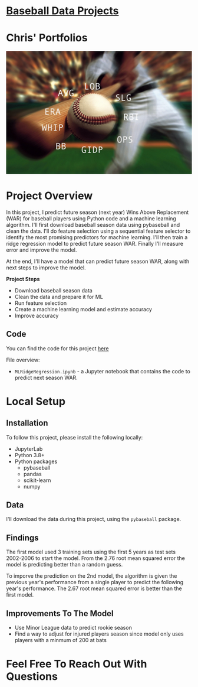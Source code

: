 # [Baseball Data Projects](https://github.com/christian-dl/BaseballMLWINSABOVEREPLACEMENT)

# Chris' Portfolios

![](https://github.com/chris-datalogy/chris-datalogy.github.io/blob/main/baseball_stats.png)

# Project Overview

In this project, I predict future season (next year) Wins Above Replacement (WAR) for baseball players using Python code and a machine learning algorithm.
I'll first download baseball season data using pybaseball and clean the data.  I'll do feature selection using a sequential feature selector to identify the most
promising predictors for machine learning.  I'll then train a ridge regression model to predict future season WAR.  Finally I'll measure error and improve the model.

At the end, I'll have a model that can predict future season WAR, along with next steps to improve the model.

**Project Steps**

* Download baseball season data
* Clean the data and prepare it for ML
* Run feature selection
* Create a machine learning model and estimate accuracy
* Improve accuracy

## Code

You can find the code for this project [here](https://github.com/christian-dl/BaseballMLWINSABOVEREPLACEMENT)

File overview:

* `MLRidgeRegression.ipynb` - a Jupyter notebook that contains the code to predict next season WAR.

# Local Setup

## Installation

To follow this project, please install the following locally:

* JupyterLab
* Python 3.8+
* Python packages
    * pybaseball
    * pandas
    * scikit-learn
    * numpy

## Data

I'll download the data during this project, using the `pybaseball` package.

## Findings

The first model used 3 training sets using the first 5 years as test sets 2002-2006 to start the model. From the 2.76 root mean squared error the model is
predicting better than a random guess.

To imporve the prediction on the 2nd model, the algorithm is given the previous year's performance from a single player to predict the following year's performance. 
The 2.67 root mean squared error is better than the first model.

## Improvements To The Model
* Use Minor League data to predict rookie season
* Find a way to adjust for injured players season since model only uses players with a minmum of 200 at bats

# Feel Free To Reach Out With Questions


